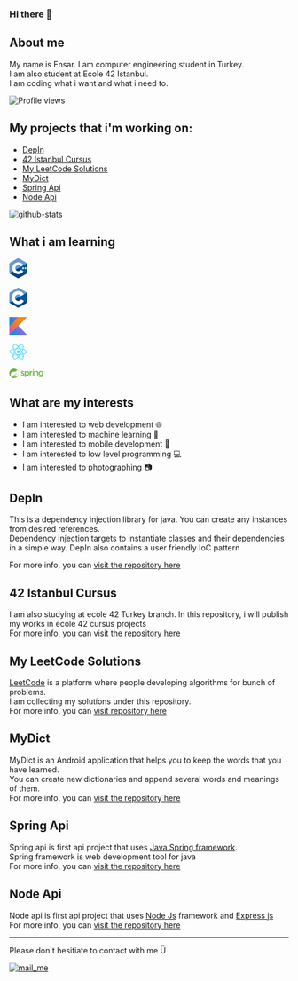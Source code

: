 ### Hi there 👋

## About me
My name is Ensar. I am computer engineering student in Turkey.  
I am also student at Ecole 42 Istanbul.  
I am coding what i want and what i need to.  

![Profile views](https://gpvc.arturio.dev/rasnesakam) 

## My projects that i'm working on:
- [DepIn](#depin)
- [42 Istanbul Cursus](#42-istanbul-cursus)
- [My LeetCode Solutions](#my-leetcode-solutions)
- [MyDict](#mydict)
- [Spring Api](#spring-api)
- [Node Api](#node-api)

![github-stats](https://github-readme-stats.vercel.app/api?username=rasnesakam&theme=ayu-mirage&hide_border=false&include_all_commits=false&count_private=false)

## What i am learning
 
 <img src="img/cpp.png" alt="cpp lang" width="32dp" /><br/>
 
 <img src="img/clang.png" alt="c lang" width="32dp" /><br/>
 
 <img src="img/kotlin.jpeg" alt="spring boot" width="32dp" /><br/>
 
 <img src="img/react-framework.png" alt="spring boot" width="32dp" /><br/> 
 
 <img src="img/spring-logo.svg" alt="spring boot" width="64dp" /><br/>
 

## What are my interests
- I am interested to web development 🌐
- I am interested to machine learning 🤖
- I am interested to mobile development 📱
- I am interested to low level programming 💻
- I am interested to photographing 📷

## DepIn
This is a dependency injection library for java. You can create any instances from desired references.  
Dependency injection targets to instantiate classes and their dependencies in a simple way.
DepIn also contains a user friendly IoC pattern

For more info, you can [visit the repository here](https://github.com/rasnesakam/DepIn)


## 42 Istanbul Cursus
I am also studying at ecole 42 Turkey branch. In this repository, i will publish my works in ecole 42 cursus projects<br/>
For more info, you can [visit the repository here](https://github.com/rasnesakam/42IstanbulCursus)

## My LeetCode Solutions
[LeetCode](https://leetcode.com) is a platform where people developing algorithms for bunch of problems.<br/>
I am collecting my solutions under this repository.<br/>
For more info, you can [visit repository here](https://github.com/rasnesakam/My-LeetCode-Solutions)

## MyDict
MyDict is an Android application that helps you to keep the words that you have learned.<br/>
You can create new dictionaries and append several words and meanings of them.<br/>
For more info, you can [visit the repository here](https://github.com/rasnesakam/MyDict)

## Spring Api
Spring api is first api project that uses [Java Spring framework](https://spring.io).<br/>
Spring framework is web development tool for java<br/>
For more info, you can [visit the repository here](https://github.com/rasnesakam/SpringApi)

## Node Api
Node api is first api project that uses [Node Js](https://nodejs.org/en/) framework and [Express js](https://expressjs.com)<br/>
For more info, you can [visit the repository here](https://github.com/rasnesakam/NodeApi)


---
Please don't hesitiate to contact with me Ü  

[<img src="https://cdn-icons-png.flaticon.com/512/281/281769.png" alt="mail_me" width="32dp" />][email]



[email]: mailto:rasnesakam@gmail.com

<!--
**rasnesakam/rasnesakam** is a ✨ _special_ ✨ repository because its `README.md` (this file) appears on your GitHub profile.

Here are some ideas to get you started:

- 🔭 I’m currently working on ...
- 🌱 I’m currently learning ...
- 👯 I’m looking to collaborate on ...
- 🤔 I’m looking for help with ...
- 💬 Ask me about ...
- 📫 How to reach me: ...
- 😄 Pronouns: ...
- ⚡ Fun fact: ...
-->
